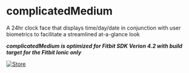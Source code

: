 # complicatedMedium
A 24hr clock face that displays time/day/date in conjunction with user biometrics to facilitate a streamlined at-a-glance look

_**complicatedMedium is optimized for Fitbit SDK Verion 4.2 with build target for the Fitbit Ionic only**_

[![Store](https://camo.githubusercontent.com/582cd4c52da913b67d65f980285a94708a339dc5/68747470733a2f2f696d672e736869656c64732e696f2f7374617469632f76313f6c6f676f3d666974626974266c6162656c3d466974626974266d6573736167653d47616c6c65727926636f6c6f723d303042304239267374796c653d666f722d7468652d6261646765)](https://gallery.fitbit.com/details/901ba65e-f53b-43a8-8b0a-5e37e4d16b0d)

